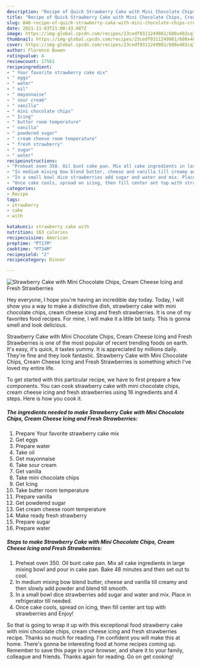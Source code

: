 ```yaml
---
description: "Recipe of Quick Strawberry Cake with Mini Chocolate Chips, Cream Cheese Icing and Fresh Strawberries"
title: "Recipe of Quick Strawberry Cake with Mini Chocolate Chips, Cream Cheese Icing and Fresh Strawberries"
slug: 840-recipe-of-quick-strawberry-cake-with-mini-chocolate-chips-cream-cheese-icing-and-fresh-strawberries
date: 2021-11-03T21:00:43.087Z
image: https://img-global.cpcdn.com/recipes/23cedf9311249981/680x482cq70/strawberry-cake-with-mini-chocolate-chips-cream-cheese-icing-and-fresh-strawberries-recipe-main-photo.jpg
thumbnail: https://img-global.cpcdn.com/recipes/23cedf9311249981/680x482cq70/strawberry-cake-with-mini-chocolate-chips-cream-cheese-icing-and-fresh-strawberries-recipe-main-photo.jpg
cover: https://img-global.cpcdn.com/recipes/23cedf9311249981/680x482cq70/strawberry-cake-with-mini-chocolate-chips-cream-cheese-icing-and-fresh-strawberries-recipe-main-photo.jpg
author: Florence Bowen
ratingvalue: 4
reviewcount: 17561
recipeingredient:
- " Your favorite strawberry cake mix"
- " eggs"
- " water"
- " oil"
- " mayonnaise"
- " sour cream"
- " vanilla"
- " mini chocolate chips"
- " Icing"
- " butter room temperature"
- " vanilla"
- " powdered sugar"
- " cream cheese room temperature"
- " fresh strawberry"
- " sugar"
- " water"
recipeinstructions:
- "Preheat oven 350. Oil bunt cake pan. Mix all cake ingredients in large mixing bowl and pour in cake pan. Bake 48 minutes and then set out to cool."
- "In medium mixing bow blend butter, cheese and vanilla till creamy and then slowly add powder and blend till smooth."
- "In a small bowl dice strawberries add sugar and water and mix. Place in refrigerator till needed."
- "Once cake cools, spread on icing, then fill center ant top with strawberries and Enjoy!"
categories:
- Recipe
tags:
- strawberry
- cake
- with

katakunci: strawberry cake with 
nutrition: 163 calories
recipecuisine: American
preptime: "PT17M"
cooktime: "PT34M"
recipeyield: "2"
recipecategory: Dinner

---
```



![Strawberry Cake with Mini Chocolate Chips, Cream Cheese Icing and Fresh Strawberries](https://img-global.cpcdn.com/recipes/23cedf9311249981/680x482cq70/strawberry-cake-with-mini-chocolate-chips-cream-cheese-icing-and-fresh-strawberries-recipe-main-photo.jpg)

Hey everyone, I hope you're having an incredible day today. Today, I will show you a way to make a distinctive dish, strawberry cake with mini chocolate chips, cream cheese icing and fresh strawberries. It is one of my favorites food recipes. For mine, I will make it a little bit tasty. This is gonna smell and look delicious.

Strawberry Cake with Mini Chocolate Chips, Cream Cheese Icing and Fresh Strawberries is one of the most popular of recent trending foods on earth. It's easy, it's quick, it tastes yummy. It is appreciated by millions daily. They're fine and they look fantastic. Strawberry Cake with Mini Chocolate Chips, Cream Cheese Icing and Fresh Strawberries is something which I've loved my entire life.




To get started with this particular recipe, we have to first prepare a few components. You can cook strawberry cake with mini chocolate chips, cream cheese icing and fresh strawberries using 16 ingredients and 4 steps. Here is how you cook it.

<!--inarticleads1-->

##### The ingredients needed to make Strawberry Cake with Mini Chocolate Chips, Cream Cheese Icing and Fresh Strawberries:

1. Prepare  Your favorite strawberry cake mix
1. Get  eggs
1. Prepare  water
1. Take  oil
1. Get  mayonnaise
1. Take  sour cream
1. Get  vanilla
1. Take  mini chocolate chips
1. Get  Icing
1. Take  butter room temperature
1. Prepare  vanilla
1. Get  powdered sugar
1. Get  cream cheese room temperature
1. Make ready  fresh strawberry
1. Prepare  sugar
1. Prepare  water




<!--inarticleads2-->

##### Steps to make Strawberry Cake with Mini Chocolate Chips, Cream Cheese Icing and Fresh Strawberries:

1. Preheat oven 350. Oil bunt cake pan. Mix all cake ingredients in large mixing bowl and pour in cake pan. Bake 48 minutes and then set out to cool.
1. In medium mixing bow blend butter, cheese and vanilla till creamy and then slowly add powder and blend till smooth.
1. In a small bowl dice strawberries add sugar and water and mix. Place in refrigerator till needed.
1. Once cake cools, spread on icing, then fill center ant top with strawberries and Enjoy!




So that is going to wrap it up with this exceptional food strawberry cake with mini chocolate chips, cream cheese icing and fresh strawberries recipe. Thanks so much for reading. I'm confident you will make this at home. There's gonna be interesting food at home recipes coming up. Remember to save this page in your browser, and share it to your family, colleague and friends. Thanks again for reading. Go on get cooking!
